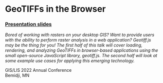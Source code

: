 # GeoTIFFs in the Browser

### [Presentation slides](https://rumski20.github.io/geotiffjs-prez-gislis2022/#0)

_Bored of working with rasters on your desktop GIS? Want to provide users with the ability to perform raster analysis in a web application? Geotiff.js may be the thing for you! The first half of this talk will cover loading, rendering, and analyzing GeoTIFFs in browser-based applications using the small open-source JavaScript library, geotiff.js. The second half will look at some example use cases for applying this emerging technology._

GIS/LIS 2022 Annual Conference  
Bemidji, MN

